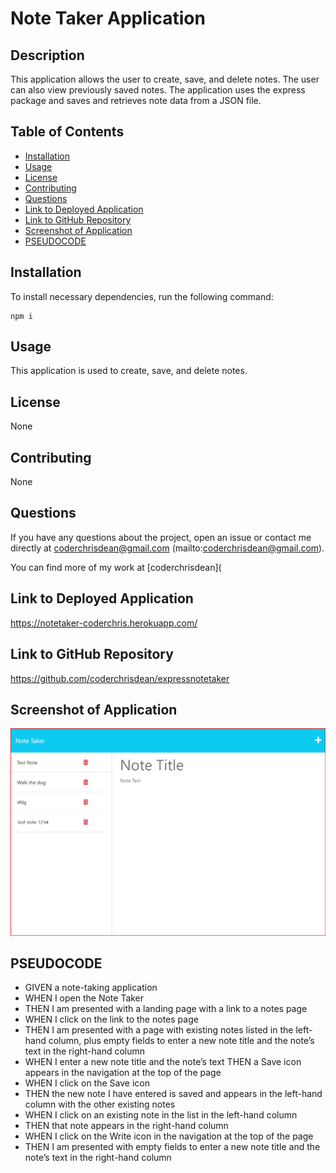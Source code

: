 # Note Taker Application

## Description

This application allows the user to create, save, and delete notes. The user can also view previously saved notes. The application uses the express package and saves and retrieves note data from a JSON file.

## Table of Contents

* [Installation](#installation)
* [Usage](#usage)
* [License](#license)
* [Contributing](#contributing)
* [Questions](#questions)
* [Link to Deployed Application](#link-to-deployed-application)
* [Link to GitHub Repository](#link-to-github-repository)
* [Screenshot of Application](#screenshot-of-application)
* [PSEUDOCODE](#pseudocode)

## Installation

To install necessary dependencies, run the following command:

```
npm i
```

## Usage

This application is used to create, save, and delete notes.

## License

None

## Contributing

None

## Questions

If you have any questions about the project, open an issue or contact me directly at coderchrisdean@gmail.com (mailto:coderchrisdean@gmail.com).

You can find more of my work at [coderchrisdean](
## Link to Deployed Application

https://notetaker-coderchris.herokuapp.com/

## Link to GitHub Repository

https://github.com/coderchrisdean/expressnotetaker

## Screenshot of Application
<img src="https://github.com/coderchrisdean/expressnotetaker/blob/main/public/assets/images/Screenshot%202023-01-19%20133145.png" alt="Screenshot of Note Taker Application">





## PSEUDOCODE

- GIVEN a note-taking application
- WHEN I open the Note Taker
- THEN I am presented with a landing page with a link to a notes page
- WHEN I click on the link to the notes page
- THEN I am presented with a page with existing notes listed in the left-hand column, plus empty fields to enter a new note title and the note’s text in the right-hand column
- WHEN I enter a new note title and the note’s text
THEN a Save icon appears in the navigation at the top of the page
- WHEN I click on the Save icon
- THEN the new note I have entered is saved and appears in the left-hand column with the other existing notes
- WHEN I click on an existing note in the list in the left-hand column
- THEN that note appears in the right-hand column
- WHEN I click on the Write icon in the navigation at the top of the page
- THEN I am presented with empty fields to enter a new note title and the note’s text in the right-hand column